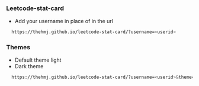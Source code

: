 ### Leetcode-stat-card
- Add your username in place of <userid> in the url
```bash
  https://thehmj.github.io/leetcode-stat-card/?username=<userid>
```

### Themes 
- Default theme light
- Dark theme
```bash
  https://thehmj.github.io/leetcode-stat-card/?username=<userid>&theme=dark
```

